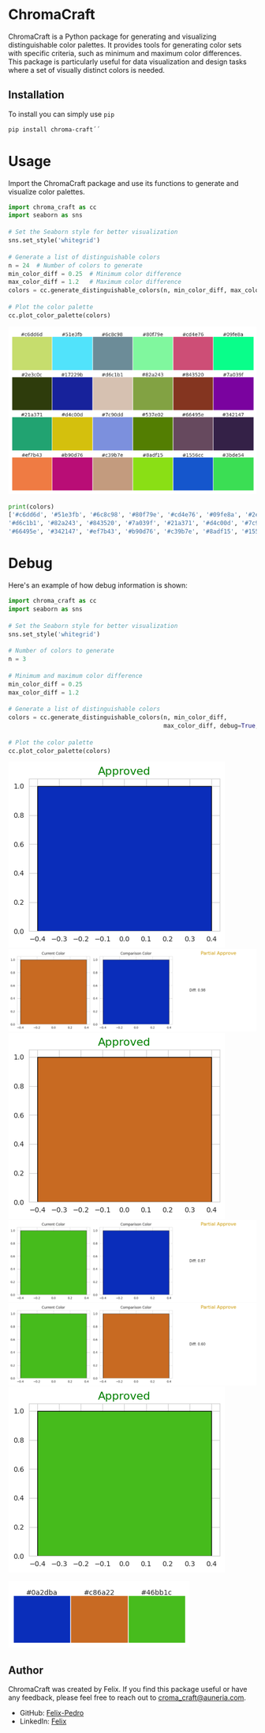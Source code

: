 # ChromaCraft

ChromaCraft is a Python package for generating and visualizing distinguishable color palettes. It provides tools for generating color sets with specific criteria, such as minimum and maximum color differences. This package is particularly useful for data visualization and design tasks where a set of visually distinct colors is needed.

## Installation

To install you can simply use `pip`

```bash
pip install chroma-craft´´
```

# Usage

Import the ChromaCraft package and use its functions to generate and visualize color palettes.

```python
import chroma_craft as cc
import seaborn as sns

# Set the Seaborn style for better visualization
sns.set_style('whitegrid')

# Generate a list of distinguishable colors
n = 24  # Number of colors to generate
min_color_diff = 0.25  # Minimum color difference
max_color_diff = 1.2   # Maximum color difference
colors = cc.generate_distinguishable_colors(n, min_color_diff, max_color_diff, hexa=True)

# Plot the color palette
cc.plot_color_palette(colors)
```

![first_example_palette](https://raw.githubusercontent.com/Felix-Pedro/ChromaCraft/main/doc/images/example_pallete_1.png)

```python
print(colors)
['#c6dd6d', '#51e3fb', '#6c8c98', '#80f79e', '#cd4e76', '#09fe8a', '#2e3c0c', '#17229b',
'#d6c1b1', '#82a243', '#843520', '#7a039f', '#21a371', '#d4c00d', '#7c90dd', '#537e02',
'#66495e', '#342147', '#ef7b43', '#b90d76', '#c39b7e', '#8adf15', '#1556cc', '#3bde54']
```

# Debug
Here's an example of how debug information is shown:

```python
import chroma_craft as cc
import seaborn as sns

# Set the Seaborn style for better visualization
sns.set_style('whitegrid')

# Number of colors to generate
n = 3

# Minimum and maximum color difference
min_color_diff = 0.25
max_color_diff = 1.2

# Generate a list of distinguishable colors
colors = cc.generate_distinguishable_colors(n, min_color_diff,
                                            max_color_diff, debug=True, hexa=False)

# Plot the color palette
cc.plot_color_palette(colors)
```

![debug](https://raw.githubusercontent.com/Felix-Pedro/ChromaCraft/main/doc/images/debug.png)
![debug-1](https://raw.githubusercontent.com/Felix-Pedro/ChromaCraft/main/doc/images/debug-1.png)
![debug-2](https://raw.githubusercontent.com/Felix-Pedro/ChromaCraft/main/doc/images/debug-2.png)
![debug-3](https://raw.githubusercontent.com/Felix-Pedro/ChromaCraft/main/doc/images/debug-3.png)
![debug-4](https://raw.githubusercontent.com/Felix-Pedro/ChromaCraft/main/doc/images/debug-5.png)
![debug-5](https://raw.githubusercontent.com/Felix-Pedro/ChromaCraft/main/doc/images/debug-6.png)

![debug-6](https://raw.githubusercontent.com/Felix-Pedro/ChromaCraft/main/doc/images/debug-7.png)

## Author

ChromaCraft was created by Felix. If you find this package useful or have any feedback, please feel free to reach out to croma_craft@auneria.com.

- GitHub: [Felix-Pedro](https://github.com/Felix-Pedro)
- LinkedIn: [Felix](https://www.linkedin.com/in/pedro-henrique-felix-gomes/)

